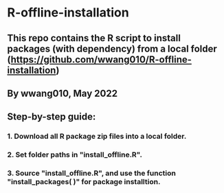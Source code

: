# R-offline-installation
## This repo contains the R script to install packages (with dependency) from a local folder  (https://github.com/wwang010/R-offline-installation)
## By wwang010, May 2022

## Step-by-step guide:
### 1. Download all R package zip files into a local folder.
### 2. Set folder paths in "install_offline.R". 
### 3. Source "install_offline.R", and use the function "install_packages( )" for package installtion. 
